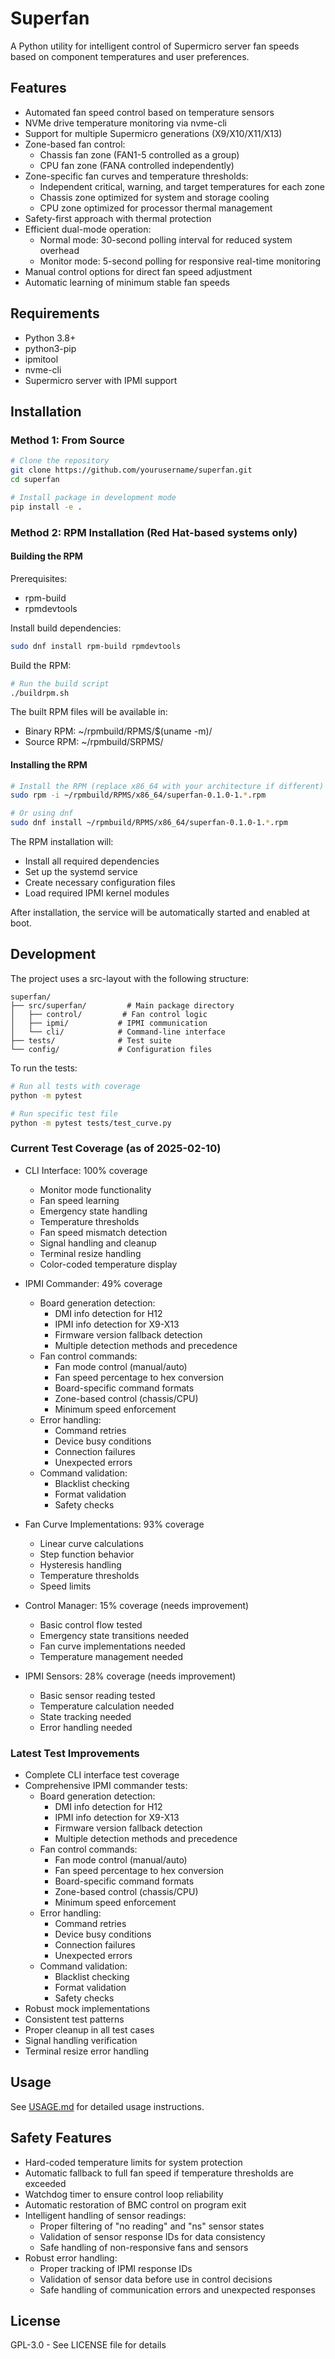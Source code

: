 # Superfan

A Python utility for intelligent control of Supermicro server fan speeds based on component temperatures and user preferences.

## Features

- Automated fan speed control based on temperature sensors
- NVMe drive temperature monitoring via nvme-cli
- Support for multiple Supermicro generations (X9/X10/X11/X13)
- Zone-based fan control:
  * Chassis fan zone (FAN1-5 controlled as a group)
  * CPU fan zone (FANA controlled independently)
- Zone-specific fan curves and temperature thresholds:
  * Independent critical, warning, and target temperatures for each zone
  * Chassis zone optimized for system and storage cooling
  * CPU zone optimized for processor thermal management
- Safety-first approach with thermal protection
- Efficient dual-mode operation:
  * Normal mode: 30-second polling interval for reduced system overhead
  * Monitor mode: 5-second polling for responsive real-time monitoring
- Manual control options for direct fan speed adjustment
- Automatic learning of minimum stable fan speeds

## Requirements

- Python 3.8+
- python3-pip
- ipmitool
- nvme-cli
- Supermicro server with IPMI support

## Installation

### Method 1: From Source

```bash
# Clone the repository
git clone https://github.com/yourusername/superfan.git
cd superfan

# Install package in development mode
pip install -e .
```

### Method 2: RPM Installation (Red Hat-based systems only)

#### Building the RPM

Prerequisites:
- rpm-build
- rpmdevtools

Install build dependencies:
```bash
sudo dnf install rpm-build rpmdevtools
```

Build the RPM:
```bash
# Run the build script
./buildrpm.sh
```

The built RPM files will be available in:
- Binary RPM: ~/rpmbuild/RPMS/$(uname -m)/
- Source RPM: ~/rpmbuild/SRPMS/

#### Installing the RPM

```bash
# Install the RPM (replace x86_64 with your architecture if different)
sudo rpm -i ~/rpmbuild/RPMS/x86_64/superfan-0.1.0-1.*.rpm

# Or using dnf
sudo dnf install ~/rpmbuild/RPMS/x86_64/superfan-0.1.0-1.*.rpm
```

The RPM installation will:
- Install all required dependencies
- Set up the systemd service
- Create necessary configuration files
- Load required IPMI kernel modules

After installation, the service will be automatically started and enabled at boot.

## Development

The project uses a src-layout with the following structure:

```
superfan/
├── src/superfan/         # Main package directory
│   ├── control/         # Fan control logic
│   ├── ipmi/           # IPMI communication
│   └── cli/            # Command-line interface
├── tests/              # Test suite
└── config/             # Configuration files
```

To run the tests:

```bash
# Run all tests with coverage
python -m pytest

# Run specific test file
python -m pytest tests/test_curve.py
```

### Current Test Coverage (as of 2025-02-10)

- CLI Interface: 100% coverage
  * Monitor mode functionality
  * Fan speed learning
  * Emergency state handling
  * Temperature thresholds
  * Fan speed mismatch detection
  * Signal handling and cleanup
  * Terminal resize handling
  * Color-coded temperature display

- IPMI Commander: 49% coverage
  * Board generation detection:
    - DMI info detection for H12
    - IPMI info detection for X9-X13
    - Firmware version fallback detection
    - Multiple detection methods and precedence
  * Fan control commands:
    - Fan mode control (manual/auto)
    - Fan speed percentage to hex conversion
    - Board-specific command formats
    - Zone-based control (chassis/CPU)
    - Minimum speed enforcement
  * Error handling:
    - Command retries
    - Device busy conditions
    - Connection failures
    - Unexpected errors
  * Command validation:
    - Blacklist checking
    - Format validation
    - Safety checks

- Fan Curve Implementations: 93% coverage
  * Linear curve calculations
  * Step function behavior
  * Hysteresis handling
  * Temperature thresholds
  * Speed limits

- Control Manager: 15% coverage (needs improvement)
  * Basic control flow tested
  * Emergency state transitions needed
  * Fan curve implementations needed
  * Temperature management needed

- IPMI Sensors: 28% coverage (needs improvement)
  * Basic sensor reading tested
  * Temperature calculation needed
  * State tracking needed
  * Error handling needed

### Latest Test Improvements

- Complete CLI interface test coverage
- Comprehensive IPMI commander tests:
  * Board generation detection:
    - DMI info detection for H12
    - IPMI info detection for X9-X13
    - Firmware version fallback detection
    - Multiple detection methods and precedence
  * Fan control commands:
    - Fan mode control (manual/auto)
    - Fan speed percentage to hex conversion
    - Board-specific command formats
    - Zone-based control (chassis/CPU)
    - Minimum speed enforcement
  * Error handling:
    - Command retries
    - Device busy conditions
    - Connection failures
    - Unexpected errors
  * Command validation:
    - Blacklist checking
    - Format validation
    - Safety checks
- Robust mock implementations
- Consistent test patterns
- Proper cleanup in all test cases
- Signal handling verification
- Terminal resize error handling

## Usage

See [USAGE.md](USAGE.md) for detailed usage instructions.

## Safety Features

- Hard-coded temperature limits for system protection
- Automatic fallback to full fan speed if temperature thresholds are exceeded
- Watchdog timer to ensure control loop reliability
- Automatic restoration of BMC control on program exit
- Intelligent handling of sensor readings:
  * Proper filtering of "no reading" and "ns" sensor states
  * Validation of sensor response IDs for data consistency
  * Safe handling of non-responsive fans and sensors
- Robust error handling:
  * Proper tracking of IPMI response IDs
  * Validation of sensor data before use in control decisions
  * Safe handling of communication errors and unexpected responses

## License

GPL-3.0 - See LICENSE file for details
